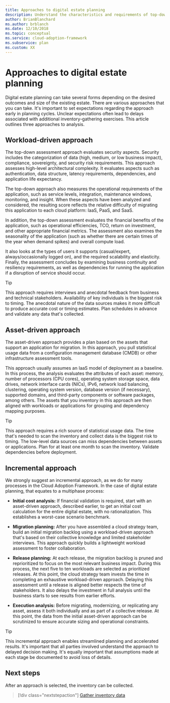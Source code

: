 ```yaml
---
title: Approaches to digital estate planning
description: Understand the characteristics and requirements of top-down workload-driven, asset-driven, or incremental approaches to digital estate planning.
author: BrianBlanchard
ms.author: brblanch
ms.date: 12/10/2018
ms.topic: conceptual
ms.service: cloud-adoption-framework
ms.subservice: plan
ms.custom: XX
---
```


# Approaches to digital estate planning

Digital estate planning can take several forms depending on the desired outcomes and size of the existing estate. There are various approaches that you can take. It's important to set expectations regarding the approach early in planning cycles. Unclear expectations often lead to delays associated with additional inventory-gathering exercises. This article outlines three approaches to analysis.

## Workload-driven approach

The top-down assessment approach evaluates security aspects. Security includes the categorization of data (high, medium, or low business impact), compliance, sovereignty, and security risk requirements. This approach assesses high-level architectural complexity. It evaluates aspects such as authentication, data structure, latency requirements, dependencies, and application life expectancy.

The top-down approach also measures the operational requirements of the application, such as service levels, integration, maintenance windows, monitoring, and insight. When these aspects have been analyzed and considered, the resulting score reflects the relative difficulty of migrating this application to each cloud platform: IaaS, PaaS, and SaaS.

In addition, the top-down assessment evaluates the financial benefits of the application, such as operational efficiencies, TCO, return on investment, and other appropriate financial metrics. The assessment also examines the seasonality of the application (such as whether there are certain times of the year when demand spikes) and overall compute load.

It also looks at the types of users it supports (casual/expert, always/occasionally logged on), and the required scalability and elasticity. Finally, the assessment concludes by examining business continuity and resiliency requirements, as well as dependencies for running the application if a disruption of service should occur.

> [!TIP]
> This approach requires interviews and anecdotal feedback from business and technical stakeholders. Availability of key individuals is the biggest risk to timing. The anecdotal nature of the data sources makes it more difficult to produce accurate cost or timing estimates. Plan schedules in advance and validate any data that's collected.

## Asset-driven approach

The asset-driven approach provides a plan based on the assets that support an application for migration. In this approach, you pull statistical usage data from a configuration management database (CMDB) or other infrastructure assessment tools.

This approach usually assumes an IaaS model of deployment as a baseline. In this process, the analysis evaluates the attributes of each asset: memory, number of processors (CPU cores), operating system storage space, data drives, network interface cards (NICs), IPv6, network load balancing, clustering, operating system version, database version (if necessary), supported domains, and third-party components or software packages, among others. The assets that you inventory in this approach are then aligned with workloads or applications for grouping and dependency mapping purposes.

> [!TIP]
> This approach requires a rich source of statistical usage data. The time that's needed to scan the inventory and collect data is the biggest risk to timing. The low-level data sources can miss dependencies between assets or applications. Plan for at least one month to scan the inventory. Validate dependencies before deployment.

## Incremental approach

We strongly suggest an incremental approach, as we do for many processes in the Cloud Adoption Framework. In the case of digital estate planning, that equates to a multiphase process:

- **Initial cost analysis:** If financial validation is required, start with an asset-driven approach, described earlier, to get an initial cost calculation for the entire digital estate, with no rationalization. This establishes a worst-case scenario benchmark.

- **Migration planning:** After you have assembled a cloud strategy team, build an initial migration backlog using a workload-driven approach that's based on their collective knowledge and limited stakeholder interviews. This approach quickly builds a lightweight workload assessment to foster collaboration.

- **Release planning:** At each release, the migration backlog is pruned and reprioritized to focus on the most relevant business impact. During this process, the next five to ten workloads are selected as prioritized releases. At this point, the cloud strategy team invests the time in completing an exhaustive workload-driven approach. Delaying this assessment until a release is aligned better respects the time of stakeholders. It also delays the investment in full analysis until the business starts to see results from earlier efforts.

- **Execution analysis:** Before migrating, modernizing, or replicating any asset, assess it both individually and as part of a collective release. At this point, the data from the initial asset-driven approach can be scrutinized to ensure accurate sizing and operational constraints.

> [!TIP]
> This incremental approach enables streamlined planning and accelerated results. It's important that all parties involved understand the approach to delayed decision making. It's equally important that assumptions made at each stage be documented to avoid loss of details.

## Next steps

After an approach is selected, the inventory can be collected.

> [!div class="nextstepaction"]
> [Gather inventory data](./inventory.md)
